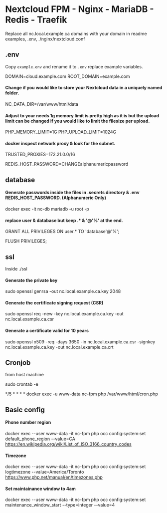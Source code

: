 # Nextcloud FPM - Nginx - MariaDB - Redis - Traefik
Replace all nc.local.example.ca domains with your domain in readme examples, .env, ./nginx/nextcloud.conf


## .env
Copy `example.env` and rename it to `.env` replace example variables.

DOMAIN=cloud.example.com
ROOT_DOMAIN=example.com

#### Change if you would like to store your Nextcloud data in a uniquely named folder.
NC_DATA_DIR=/var/www/html/data

#### Adjust to your needs 1g memory limit is pretty high as it is but the upload limit can be changed if you would like to limit the filesize per upload.
PHP_MEMORY_LIMIT=1G
PHP_UPLOAD_LIMIT=1024G

#### docker inspect network proxy & look for the subnet.
TRUSTED_PROXIES=172.21.0.0/16

REDIS_HOST_PASSWORD=CHANGEalphanumericpassword



## database
#### Generate passwords inside the files in .secrets directory & .env REDIS_HOST_PASSWORD. (Alphanumeric Only)

docker exec -it nc-db mariadb -u root -p

#### replace user & database but keep .* & '@'%' at the end.
GRANT ALL PRIVILEGES ON user.* TO 'database'@'%';

FLUSH PRIVILEGES;



## ssl
Inside ./ssl

#### Generate the private key
sudo openssl genrsa -out nc.local.example.ca.key 2048

#### Generate the certificate signing request (CSR)
sudo openssl req -new -key nc.local.example.ca.key -out nc.local.example.ca.csr

#### Generate a certificate valid for 10 years
sudo openssl x509 -req -days 3650 -in nc.local.example.ca.csr -signkey nc.local.example.ca.key -out nc.local.example.ca.crt


## Cronjob
from host machine

sudo crontab -e

*/5 * * * * docker exec -u www-data nc-fpm php /var/www/html/cron.php



## Basic config

#### Phone number region
docker exec --user www-data -it nc-fpm php occ config:system:set default_phone_region --value=CA
https://en.wikipedia.org/wiki/List_of_ISO_3166_country_codes

#### Timezone
docker exec --user www-data -it nc-fpm php occ config:system:set logtimezone --value=America/Toronto
https://www.php.net/manual/en/timezones.php


#### Set maintainance window to 4am
docker exec --user www-data -it nc-fpm php occ config:system:set maintenance_window_start --type=integer --value=4
